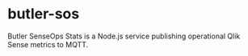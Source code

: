 # butler-sos
Butler SenseOps Stats is a Node.js service publishing operational Qlik Sense metrics to MQTT.
